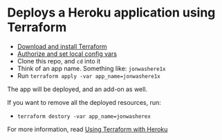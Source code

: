 # Deploys a Heroku application using Terraform

* [Download and install Terraform](https://www.terraform.io/docs/providers/heroku/r/build.html)
* [Authorize and set local config vars](https://devcenter.heroku.com/articles/using-terraform-with-heroku#obtaining-an-authorization-token)
* Clone this repo, and `cd` into it
* Think of an app name.  Something like: `jonwashere1x`
* Run `terraform apply -var app_name=jonwashere1x`

The app will be deployed, and an add-on as well.

If you want to remove all the deployed resources, run:

* `terraform destory -var app_name=jonwasherex`

For more information, read [Using Terraform with Heroku](https://devcenter.heroku.com/articles/using-terraform-with-heroku)

